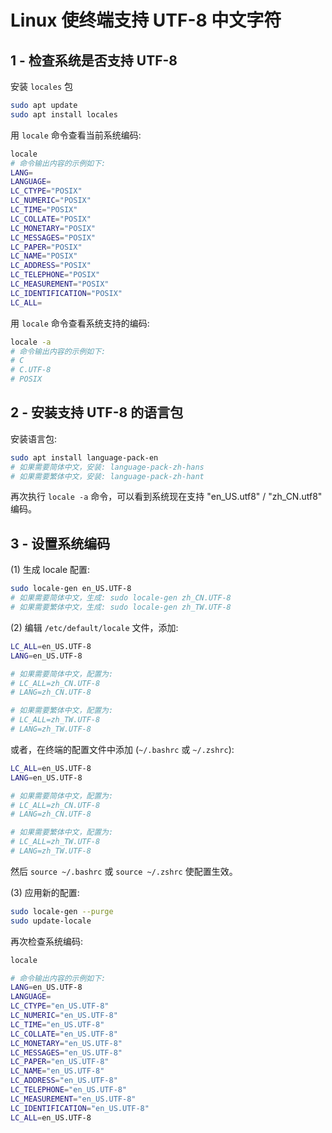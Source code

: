 # Linux 使终端支持 UTF-8 中文字符

## 1 - 检查系统是否支持 UTF-8

安装 `locales` 包

```bash
sudo apt update
sudo apt install locales
```

用 `locale` 命令查看当前系统编码:

```bash
locale
# 命令输出内容的示例如下:
LANG=
LANGUAGE=
LC_CTYPE="POSIX"
LC_NUMERIC="POSIX"
LC_TIME="POSIX"
LC_COLLATE="POSIX"
LC_MONETARY="POSIX"
LC_MESSAGES="POSIX"
LC_PAPER="POSIX"
LC_NAME="POSIX"
LC_ADDRESS="POSIX"
LC_TELEPHONE="POSIX"
LC_MEASUREMENT="POSIX"
LC_IDENTIFICATION="POSIX"
LC_ALL=
```

用 `locale` 命令查看系统支持的编码:

```bash
locale -a
# 命令输出内容的示例如下:
# C
# C.UTF-8
# POSIX
```

## 2 - 安装支持 UTF-8 的语言包

安装语言包:

```bash
sudo apt install language-pack-en
# 如果需要简体中文，安装: language-pack-zh-hans
# 如果需要繁体中文，安装: language-pack-zh-hant
```

再次执行 `locale -a` 命令，可以看到系统现在支持 "en_US.utf8" / "zh_CN.utf8" 编码。

## 3 - 设置系统编码

(1) 生成 locale 配置:

```bash
sudo locale-gen en_US.UTF-8
# 如果需要简体中文，生成: sudo locale-gen zh_CN.UTF-8
# 如果需要繁体中文，生成: sudo locale-gen zh_TW.UTF-8
```

(2) 编辑 `/etc/default/locale` 文件，添加:

```bash
LC_ALL=en_US.UTF-8
LANG=en_US.UTF-8

# 如果需要简体中文，配置为:
# LC_ALL=zh_CN.UTF-8
# LANG=zh_CN.UTF-8

# 如果需要繁体中文，配置为:
# LC_ALL=zh_TW.UTF-8
# LANG=zh_TW.UTF-8
```

或者，在终端的配置文件中添加 (`~/.bashrc` 或 `~/.zshrc`):

```bash
LC_ALL=en_US.UTF-8
LANG=en_US.UTF-8

# 如果需要简体中文，配置为:
# LC_ALL=zh_CN.UTF-8
# LANG=zh_CN.UTF-8

# 如果需要繁体中文，配置为:
# LC_ALL=zh_TW.UTF-8
# LANG=zh_TW.UTF-8
```

然后 `source ~/.bashrc` 或 `source ~/.zshrc` 使配置生效。

(3) 应用新的配置:

```bash
sudo locale-gen --purge
sudo update-locale
```

再次检查系统编码:

```bash
locale

# 命令输出内容的示例如下:
LANG=en_US.UTF-8
LANGUAGE=
LC_CTYPE="en_US.UTF-8"
LC_NUMERIC="en_US.UTF-8"
LC_TIME="en_US.UTF-8"
LC_COLLATE="en_US.UTF-8"
LC_MONETARY="en_US.UTF-8"
LC_MESSAGES="en_US.UTF-8"
LC_PAPER="en_US.UTF-8"
LC_NAME="en_US.UTF-8"
LC_ADDRESS="en_US.UTF-8"
LC_TELEPHONE="en_US.UTF-8"
LC_MEASUREMENT="en_US.UTF-8"
LC_IDENTIFICATION="en_US.UTF-8"
LC_ALL=en_US.UTF-8
```
